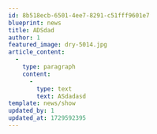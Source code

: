 ```yaml
---
id: 8b518ecb-6501-4ee7-8291-c51fff9601e7
blueprint: news
title: ADSdad
author: 1
featured_image: dry-5014.jpg
article_content:
  -
    type: paragraph
    content:
      -
        type: text
        text: ASdadasd
template: news/show
updated_by: 1
updated_at: 1729592395
---
```

